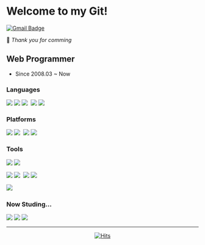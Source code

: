 # Welcome to my Git!

[![Gmail Badge](https://img.shields.io/badge/Gmail-d14836?style=flat-square&logo=Gmail&logoColor=white&link=mailto:dudn1114@gmail.com)](mailto:dudn1114@gmail.com)

🤞 _Thank you for comming_

## Web Programmer

- Since 2008.03 ~ Now

### Languages

<img src="https://img.shields.io/badge/PHP-777BB4?style=flat-square&logo=php&logoColor=white"/>&nbsp;<img src="https://img.shields.io/badge/MySQL-4479A1?style=flat-square&logo=mysql&logoColor=white"/>&nbsp;<img src="https://img.shields.io/badge/Javascript-F7DF1E?style=flat-square&logo=javascript&logoColor=white"/>&nbsp;
<img src="https://img.shields.io/badge/HTML5-E34F26?style=flat-square&logo=html5&logoColor=white"/>&nbsp;<img src="https://img.shields.io/badge/CSS-1572B6?style=flat-square&logo=css3&logoColor=white"/>&nbsp;

### Platforms

<img src="https://img.shields.io/badge/CodeIgniter-EF4223?style=flat-square&logo=CodeIgniter&logoColor=white"/>&nbsp;<img src="https://img.shields.io/badge/Wordpress-21759B?style=flat-square&logo=Wordpress&logoColor=white"/>&nbsp;
<img src="https://img.shields.io/badge/Drupal-0678BE?style=flat-square&logo=Drupal&logoColor=white"/>&nbsp;<img src="https://img.shields.io/badge/Magento-EE672F?style=flat-square&logo=Magento&logoColor=white"/>&nbsp;

### Tools

<img src="https://img.shields.io/badge/Visual&nbsp;Studio&nbsp;Code-007ACC1572B6?style=flat-square&logo=visualstudiocode&logoColor=white"/>&nbsp;<img src="https://img.shields.io/badge/Git-F05032?style=flat-square&logo=git&logoColor=white"/>&nbsp;

<img src="https://img.shields.io/badge/Confluence-172B4D?style=flat-square&logo=Confluence&logoColor=white"/>&nbsp;<img src="https://img.shields.io/badge/jira-0052CC?style=flat-square&logo=jira&logoColor=white"/>&nbsp;
<img src="https://img.shields.io/badge/Slack-4A154B?style=flat-square&logo=slack&logoColor=white"/>&nbsp;<img src="https://img.shields.io/badge/Trello-0052CC?style=flat-square&logo=Trello&logoColor=white"/>&nbsp;

<img src="https://img.shields.io/badge/Adobe&nbsp;Photoshop-31A8FF?style=flat-square&logo=adobephotoshop&logoColor=white"/>&nbsp;

### Now Studing...

<img src="https://img.shields.io/badge/Docker-2496ED?style=flat-square&logo=docker&logoColor=white"/>&nbsp;<img src="https://img.shields.io/badge/Vue.js-4FC08D?style=flat-square&logo=Vue.js&logoColor=white"/>&nbsp;<img src="https://img.shields.io/badge/React-61DAFB?style=flat-square&logo=React&logoColor=white"/>&nbsp;

---

  <div align=center>
	
  [![Hits](https://hits.seeyoufarm.com/api/count/incr/badge.svg?url=https%3A%2F%2Fgithub.com%2Fzzsza)](https://hits.seeyoufarm.com) 
	
  </div>
